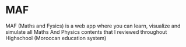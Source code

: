 # MAF

MAF (Maths and Fysics) is a web app where you can learn, visualize and simulate all Maths And Physics contents that I reviewed throughout Highschool (Moroccan education system)